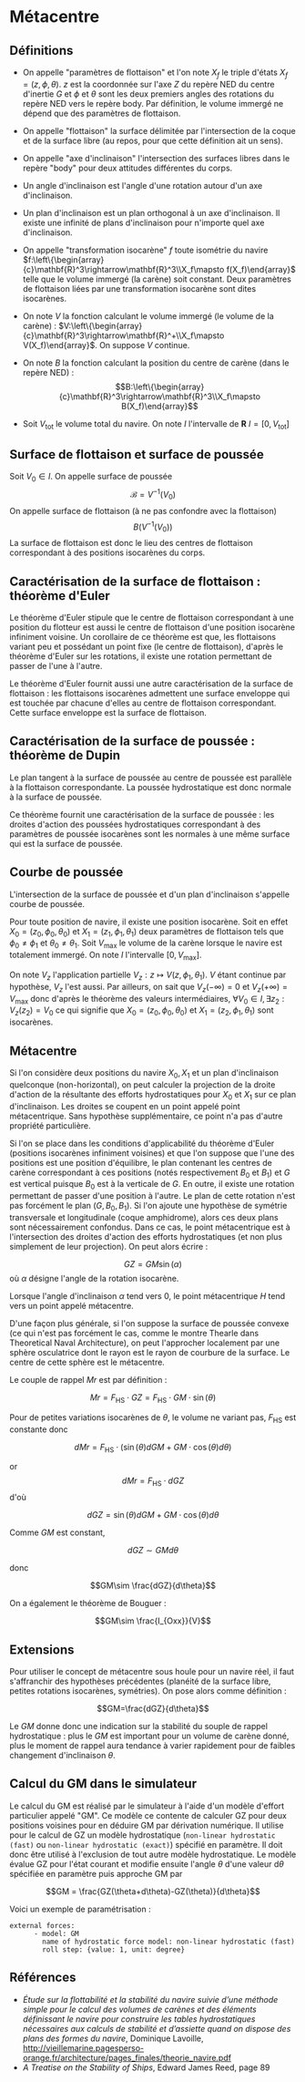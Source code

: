 # Métacentre

## Définitions

* On appelle "paramètres de flottaison" et l'on note $X_f$ le triple d'états
$X_f=(z,\phi,\theta)$. $z$ est la coordonnée sur l'axe $Z$ du repère NED du
centre d'inertie $G$ et $\phi$ et $\theta$ sont les deux premiers angles des
rotations du repère NED vers le repère body. Par définition, le volume immergé
ne dépend que des paramètres de flottaison.

* On appelle "flottaison" la surface délimitée par l'intersection de la coque
et de la surface libre (au repos, pour que cette définition ait un sens).

* On appelle "axe d'inclinaison" l'intersection des surfaces libres dans le
repère "body" pour deux attitudes différentes du corps.

* Un angle d'inclinaison est l'angle d'une rotation autour d'un axe
d'inclinaison.

* Un plan d'inclinaison est un plan orthogonal à un axe d'inclinaison. Il
existe une infinité de plans d'inclinaison pour n'importe quel axe
d'inclinaison.

* On appelle "transformation isocarène" $f$ toute isométrie du navire
$f:\left\{\begin{array}{c}\mathbf{R}^3\rightarrow\mathbf{R}^3\\X_f\mapsto
f(X_f)\end{array}$ telle que le volume immergé (la carène) soit constant. Deux
paramètres de flottaison liées par une transformation isocarène sont dites
isocarènes.

* On note $V$ la fonction calculant le volume immergé (le volume de la carène)
: $V:\left\{\begin{array}{c}\mathbf{R}^3\rightarrow\mathbf{R}^+\\X_f\mapsto
V(X_f)\end{array}$. On suppose $V$ continue.

* On note $B$ la fonction calculant la position du centre de carène (dans le
repère NED) :
$$B:\left\{\begin{array}{c}\mathbf{R}^3\rightarrow\mathbf{R}^3\\X_f\mapsto
B(X_f)\end{array}$$

* Soit $V_{\textrm{tot}}$ le volume total du navire. On note $I$ l'intervalle de
$\mathbf{R}$ $I=[0,V_{\textrm{tot}}]$

## Surface de flottaison et surface de poussée

Soit $V_0\in I$.
On appelle surface de poussée $$\mathcal{B}=V^{-1}(V_0)$$
On appelle surface de flottaison (à ne pas confondre avec la
flottaison) $$B(V^{-1}(V_0))$$
La surface de flottaison est donc le lieu des
centres de flottaison correspondant à des positions isocarènes du corps.

## Caractérisation de la surface de flottaison : théorème d'Euler

Le théorème d'Euler stipule que le centre de flottaison correspondant à une
position du flotteur est aussi le centre de flottaison d'une position isocarène
infiniment voisine. Un corollaire de ce théorème est que, les flottaisons
variant peu et possédant un point fixe (le centre de flottaison), d'après le
théorème d'Euler sur les rotations, il existe une rotation permettant de passer
de l'une à l'autre.

Le théorème d'Euler fournit aussi une autre caractérisation de la surface de
flottaison : les flottaisons isocarènes admettent une surface
enveloppe qui est touchée par chacune d'elles au centre de flottaison
correspondant. Cette surface enveloppe est la surface de flottaison.

## Caractérisation de la surface de poussée : théorème de Dupin

Le plan tangent à la surface de poussée au centre de poussée est parallèle à la
flottaison correspondante. La poussée hydrostatique est donc normale à la
surface de poussée.

Ce théorème fournit une caractérisation de la surface de poussée : les droites
d'action des poussées hydrostatiques correspondant à des paramètres de poussée
isocarènes sont les normales à une même surface qui est la surface de poussée.

## Courbe de poussée

L'intersection de la surface de poussée et d'un plan d'inclinaison s'appelle
courbe de poussée.

Pour toute position de navire, il existe une position isocarène. Soit en effet
$X_0=(z_0,\phi_0,\theta_0)$ et $X_1=(z_1,\phi_1,\theta_1)$ deux paramètres de
flottaison tels que $\phi_0\neq\phi_1$ et $\theta_0\neq\theta_1$.
Soit $V_{\mbox{max}}$ le volume de la carène lorsque le navire est totalement
immergé. On note $I$ l'intervalle $[0,V_{\mbox{max}}]$.

On note $V_z$ l'application partielle $V_z:z\mapsto
V(z,\phi_1,\theta_1)$. $V$ étant continue par hypothèse, $V_z$ l'est aussi.
Par ailleurs, on sait que $V_z(-\infty)=0$ et $V_z(+\infty)=V_{\mbox{max}}$
donc d'après le théorème des valeurs intermédiaires, $\forall V_0\in I,
\exists z_2:V_z(z_2)=V_0$ ce qui signifie que $X_0=(z_0,\phi_0,\theta_0)$ et
$X_1=(z_2,\phi_1,\theta_1)$ sont isocarènes.

## Métacentre

Si l'on considère deux positions du navire $X_0,X_1$ et un plan d'inclinaison
quelconque (non-horizontal), on peut calculer la projection de la droite
d'action de la résultante des efforts hydrostatiques pour $X_0$ et $X_1$ sur ce
plan d'inclinaison. Les droites se coupent en un point appelé point
métacentrique. Sans hypothèse supplémentaire, ce point n'a pas d'autre
propriété particulière.

Si l'on se place dans les conditions d'applicabilité du théorème d'Euler
(positions isocarènes infiniment voisines) et que l'on suppose que l'une des
positions est une position d'équilibre, le plan contenant les centres de carène
correspondant à ces positions (notés respectivement $B_0$ et $B_1$) et $G$ est
vertical puisque $B_0$ est à la verticale de $G$. En
outre, il existe une rotation permettant de passer d'une position à l'autre. Le
plan de cette rotation n'est pas forcément le plan $(G,B_0,B_1)$. Si l'on
ajoute une hypothèse de symétrie transversale et longitudinale (coque
amphidrome), alors ces deux plans sont nécessairement confondus. Dans ce cas,
le point métacentrique est à l'intersection des droites d'action des efforts
hydrostatiques (et non plus simplement de leur projection). On peut alors
écrire :

$$GZ = GM\sin(\alpha)$$ où $\alpha$ désigne l'angle de la rotation isocarène.

Lorsque l'angle d'inclinaison $\alpha$ tend vers 0, le point métacentrique $H$
tend vers un point appelé métacentre.

D'une façon plus générale, si l'on suppose la surface de poussée convexe (ce
qui n'est pas forcément le cas, comme le montre Thearle dans Theoretical Naval
Architecture), on peut l'approcher localement par une sphère osculatrice dont
le rayon est le rayon de courbure de la surface. Le centre de cette sphère est
le métacentre.


Le couple de rappel $Mr$ est par définition :

$$Mr = F_{\mbox{HS}} \cdot GZ = F_{\mbox{HS}} \cdot GM\cdot \sin(\theta)$$

Pour de petites variations isocarènes de $\theta$, le volume ne variant pas,
$F_{\mbox{HS}}$ est constante donc

$$dMr = F_{\mbox{HS}}\cdot(\sin(\theta)dGM + GM\cdot\cos(\theta)d\theta)$$

or $$dMr = F_{\mbox{HS}}\cdot dGZ$$
d'où

$$dGZ = \sin(\theta)dGM + GM\cdot\cos(\theta)d\theta$$

Comme $GM$ est constant,

$$dGZ \sim GM d\theta$$

donc

$$GM\sim \frac{dGZ}{d\theta}$$

On a également le théorème de Bouguer :

$$GM\sim \frac{I_{Oxx}}{V}$$

## Extensions

Pour utiliser le concept de métacentre sous houle pour un navire réel,
il faut s'affranchir des hypothèses précédentes (planéité de la surface libre,
petites rotations isocarènes, symétries). On pose alors comme définition :

$$GM=\frac{dGZ}{d\theta}$$

Le $GM$ donne donc une indication sur la stabilité du souple de rappel
hydrostatique : plus le $GM$ est important pour un volume de carène donné, plus
le moment de rappel aura tendance à varier rapidement pour de faibles
changement d'inclinaison $\theta$.

## Calcul du GM dans le simulateur

Le calcul du GM est réalisé par le simulateur à l'aide d'un modèle d'effort
particulier appelé "GM". Ce modèle ce contente de calculer GZ pour deux
positions voisines pour en déduire GM par dérivation numérique. Il utilise pour
le calcul de GZ un modèle hydrostatique (`non-linear hydrostatic (fast)` ou
`non-linear hydrostatic (exact)`) spécifié en paramètre. Il doit donc être
utilisé à l'exclusion de tout autre modèle hydrostatique.
Le modèle évalue GZ pour l'état courant et modifie ensuite l'angle $\theta$
d'une valeur d$\theta$ spécifiée en paramètre puis approche GM par

$$GM = \frac{GZ(\theta+d\theta)-GZ(\theta)}{d\theta}$$

Voici un exemple de paramétrisation :

~~~~~~~~~~~~~~~~~~~~ {.yaml}
external forces:
      - model: GM
        name of hydrostatic force model: non-linear hydrostatic (fast)
        roll step: {value: 1, unit: degree}
~~~~~~~~~~~~~~~~~~~~


## Références
- *Étude sur la flottabilité et la stabilité du navire suivie d’une méthode simple pour le calcul des volumes de carènes et des éléments définissant le navire pour construire les tables hydrostatiques nécessaires aux calculs de stabilité et d’assiette quand on dispose des plans des formes du navire*, Dominique Lavoille, http://vieillemarine.pagesperso-orange.fr/architecture/pages_finales/theorie_navire.pdf
- *A Treatise on the Stability of Ships*, Edward James Reed, page 89


